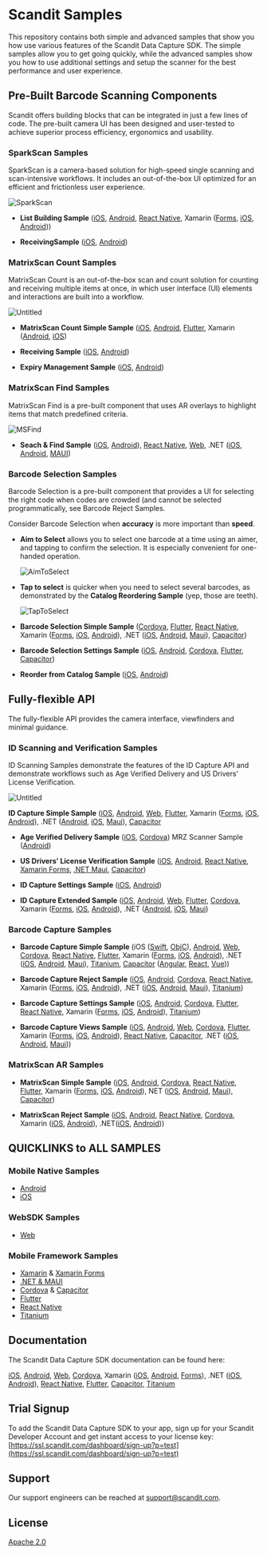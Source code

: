 # Scandit Samples

This repository contains both simple and advanced samples that show you how use various features of the Scandit Data Capture SDK. The simple samples allow you to get going quickly, while the advanced samples show you how to use additional settings and setup the scanner for the best performance and user experience.

## **Pre-Built Barcode Scanning Components**

Scandit offers building blocks that can be integrated in just a few lines of code. The pre-built camera UI has been designed and user-tested to achieve superior process efficiency, ergonomics and usability.

### **SparkScan Samples**

SparkScan is a camera-based solution for high-speed single scanning and scan-intensive workflows. It includes an out-of-the-box UI optimized for an efficient and frictionless user experience.

![SparkScan](/images/SparkScan.png)

- **List Building Sample** ([iOS](https://github.com/Scandit/datacapture-ios-samples/tree/master/ListBuildingSample), [Android](https://github.com/Scandit/datacapture-android-samples/tree/master/ListBuildingSample), [React Native](https://github.com/Scandit/datacapture-react-native-samples/tree/master/ListBuildingSample), Xamarin ([Forms](https://github.com/Scandit/datacapture-xamarin-forms-samples/tree/master/ListBuildingSample), [iOS](https://github.com/Scandit/datacapture-xamarin-samples/tree/master/ios/ListBuildingSample), [Android](https://github.com/Scandit/datacapture-xamarin-samples/tree/master/android/ListBuildingSample)))

- **ReceivingSample** ([iOS](https://github.com/Scandit/datacapture-ios-samples/tree/master/ReceivingSample), [Android](https://github.com/Scandit/datacapture-android-samples/tree/master/ReceivingSample))

### MatrixScan Count Samples

MatrixScan Count is an out-of-the-box scan and count solution for counting and receiving multiple items at once, in which user interface (UI) elements and interactions are built into a workflow.

![Untitled](/images/MSCount.png)

- **MatrixScan Count Simple Sample** ([iOS](https://github.com/Scandit/datacapture-ios-samples/tree/master/MatrixScanCountSimpleSample), [Android](https://github.com/Scandit/datacapture-android-samples/tree/master/MatrixScanCountSimpleSample), [Flutter](https://github.com/Scandit/datacapture-flutter-samples/tree/master/MatrixScanCountSimpleSample), Xamarin ([Android](https://github.com/Scandit/datacapture-xamarin-samples/tree/master/android/MatrixScanCountSimpleSample), [iOS](https://github.com/Scandit/datacapture-xamarin-samples/tree/master/ios/MatrixScanCountSimpleSample))

- **Receiving Sample** ([iOS](https://github.com/Scandit/datacapture-ios-samples/tree/master/ReceivingSample), [Android](https://github.com/Scandit/datacapture-android-samples/tree/master/ReceivingSample))

- **Expiry Management Sample** ([iOS](https://github.com/Scandit/datacapture-ios-samples/tree/master/ExpiryManagementSample), [Android](https://github.com/Scandit/datacapture-android-samples/tree/master/ExpiryManagementSample))

### **MatrixScan Find Samples**

MatrixScan Find is a pre-built component that uses AR overlays to highlight items that match predefined criteria. 

![MSFind](/images/MSFind.png)

- **Seach  & Find Sample** ([iOS](https://github.com/Scandit/datacapture-ios-samples/tree/master/SearchAndFindSample), [Android](https://github.com/Scandit/datacapture-android-samples/tree/master/SearchAndFindSample)), [React Native](https://github.com/Scandit/datacapture-react-native-samples/tree/master/SearchAndFindSample), [Web](https://github.com/Scandit/datacapture-web-samples/tree/master/SearchAndFindSample), .NET ([iOS](https://github.com/Scandit/datacapture-dotnet-samples/tree/master/ios/SearchAndFindSample), [Android](https://github.com/Scandit/datacapture-dotnet-samples/tree/master/android/SearchAndFindSample), [MAUI](https://github.com/Scandit/datacapture-dotnet-samples/tree/master/maui/SearchAndFindSample)) 

### Barcode Selection Samples

Barcode Selection is a pre-built component that provides a UI for selecting the right code when codes are crowded (and cannot be selected programmatically, see Barcode Reject Samples.

Consider Barcode Selection when **accuracy** is more important than **speed**.

- **Aim to Select** allows you to select one barcode at a time using an aimer, and tapping to confirm the selection. It is especially convenient for one-handed operation.
    
    ![AimToSelect](/images/AimToSelect.png)
    

- **Tap to select** is quicker when you need to select several barcodes, as demonstrated by the **Catalog Reordering Sample** (yep, those are teeth).
    
    ![TapToSelect](/images/TapToSelect.png)
    

- **Barcode Selection Simple Sample** ([Cordova](https://github.com/Scandit/datacapture-cordova-samples/tree/master/BarcodeSelectionSimpleSample), [Flutter](https://github.com/Scandit/datacapture-flutter-samples/tree/master/BarcodeSelectionSimpleSample), [React Native](https://github.com/Scandit/datacapture-react-native-samples/tree/master/BarcodeSelectionSimpleSample), Xamarin ([Forms](https://github.com/Scandit/datacapture-xamarin-forms-samples/tree/master/BarcodeSelectionSimpleSample), [iOS](https://github.com/Scandit/datacapture-xamarin-samples/tree/master/ios/BarcodeSelectionSimpleSample), [Android](https://github.com/Scandit/datacapture-xamarin-samples/tree/master/android/BarcodeSelectionSimpleSample)), .NET ([iOS](https://github.com/Scandit/datacapture-dotnet-samples/tree/master/ios/BarcodeSelectionSimpleSample), [Android](https://github.com/Scandit/datacapture-dotnet-samples/tree/master/android/BarcodeSelectionSimpleSample), [Maui](https://github.com/Scandit/datacapture-dotnet-samples/tree/master/maui/BarcodeSelectionSimpleSample)), [Capacitor](https://github.com/Scandit/datacapture-capacitor-samples/tree/master/BarcodeSelectionSimpleSample))

- **Barcode Selection Settings Sample** ([iOS](https://github.com/Scandit/datacapture-ios-samples/tree/master/BarcodeSelectionSettingsSample), [Android](https://github.com/Scandit/datacapture-android-samples/tree/master/BarcodeSelectionSettingsSample), [Cordova](https://github.com/Scandit/datacapture-cordova-samples/tree/master/BarcodeSelectionSettingsSample), [Flutter](https://github.com/Scandit/datacapture-flutter-samples/tree/master/BarcodeSelectionSettingsSample), [Capacitor](https://github.com/Scandit/datacapture-capacitor-samples/tree/master/BarcodeSelectionSettingsSample))

- **Reorder from Catalog Sample** ([iOS](https://github.com/Scandit/datacapture-ios-samples/tree/master/ReorderFromCatalogSample), [Android](https://github.com/Scandit/datacapture-android-samples/tree/master/ReorderFromCatalogSample))

## Fully-flexible API

The fully-flexible API provides the camera interface, viewfinders and minimal guidance.

### ID Scanning and Verification Samples

ID Scanning Samples demonstrate the features of the ID Capture API and demonstrate workflows such as Age Verified Delivery and US Drivers’ License Verification.

![Untitled](/images/IDScanning.png)

**ID Capture Simple Sample** ([iOS](https://github.com/Scandit/datacapture-cordova-samples/tree/master/IdCaptureSimpleSample), [Android](https://github.com/Scandit/datacapture-android-samples/tree/master/IdCaptureSimpleSample), [Web](https://github.com/Scandit/datacapture-web-samples/tree/master/IdCaptureSimpleSample), [Flutter](https://github.com/Scandit/datacapture-flutter-samples/tree/master/IdCaptureSimpleSample), Xamarin ([Forms](https://github.com/Scandit/datacapture-xamarin-forms-samples/tree/master/IdCaptureSimpleSample), [iOS](https://github.com/Scandit/datacapture-xamarin-samples/tree/master/ios/IdCaptureSimpleSample), [Android](https://github.com/Scandit/datacapture-xamarin-samples/tree/master/android/IdCaptureSimpleSample)), .NET ([Android](https://github.com/Scandit/datacapture-dotnet-samples/tree/master/android/IdCaptureSimpleSample), [iOS](https://github.com/Scandit/datacapture-dotnet-samples/tree/master/ios/IdCaptureSimpleSample), [Maui](https://github.com/Scandit/datacapture-dotnet-samples/tree/master/maui/IdCaptureSimpleSample)), [Capacitor](https://github.com/Scandit/datacapture-capacitor-samples/tree/master/IdCaptureSimpleSample)

- **Age Verified Delivery Sample** ([iOS](https://github.com/Scandit/datacapture-ios-samples/tree/master/AgeVerifiedDeliverySample), [Cordova](https://github.com/Scandit/datacapture-android-samples/tree/master/AgeVerifiedDeliverySample))
MRZ Scanner Sample ([Android](https://github.com/Scandit/datacapture-android-samples/tree/master/MRZScannerSample))

- **US Drivers’ License Verification Sample** ([iOS](https://github.com/Scandit/datacapture-ios-samples/tree/master/USDLVerificationSample), [Android](https://github.com/Scandit/datacapture-android-samples/tree/master/USDLVerificationSample), [React Native](https://github.com/Scandit/datacapture-react-native-samples/tree/master/USDLVerificationSample), [Xamarin Forms](https://github.com/Scandit/datacapture-xamarin-forms-samples/tree/master/USDLVerificationSample), [.NET Maui](https://github.com/Scandit/datacapture-dotnet-samples/tree/master/maui/USDLVerificationSample), [Capacitor](https://github.com/Scandit/datacapture-capacitor-samples/tree/master/USDLVerificationSample))

- **ID Capture Settings Sample** ([iOS](https://github.com/Scandit/datacapture-ios-samples/tree/master/IdCaptureSettingsSample), [Android](https://github.com/Scandit/datacapture-android-samples/tree/master/IdCaptureSettingsSample))

- **ID Capture Extended Sample** ([iOS](https://github.com/Scandit/datacapture-ios-samples/tree/master/IdCaptureExtendedSample),  [Android](https://github.com/Scandit/datacapture-android-samples/tree/master/IdCaptureExtendedSample), [Web](https://github.com/Scandit/datacapture-web-samples/tree/master/IdCaptureExtendedSample), [Flutter](https://github.com/Scandit/datacapture-flutter-samples/tree/master/IdCaptureExtendedSample), [Cordova](https://github.com/Scandit/datacapture-cordova-samples/tree/master/IdCaptureExtendedSample), Xamarin ([Forms](https://github.com/Scandit/datacapture-xamarin-forms-samples/tree/master/IdCaptureExtendedSample), [iOS](https://github.com/Scandit/datacapture-xamarin-samples/tree/master/ios/IdCaptureExtendedSample), [Android](https://github.com/Scandit/datacapture-xamarin-samples/tree/master/android/IdCaptureExtendedSample)), .NET ([Android](https://github.com/Scandit/datacapture-dotnet-samples/tree/master/android/IdCaptureExtendedSample), [iOS](https://github.com/Scandit/datacapture-dotnet-samples/tree/master/ios/IdCaptureExtendedSample), [Maui](https://github.com/Scandit/datacapture-dotnet-samples/tree/master/maui/IdCaptureExtendedSample))

### Barcode Capture Samples

- **Barcode Capture Simple Sample** (iOS ([Swift](https://github.com/Scandit/datacapture-ios-samples/tree/master/BarcodeCaptureSimpleSampleSwift), [ObjC](https://github.com/Scandit/datacapture-ios-samples/tree/master/BarcodeCaptureSimpleSampleObjC)), [Android](https://github.com/Scandit/datacapture-android-samples/tree/master/BarcodeCaptureSimpleSample), [Web](https://github.com/Scandit/datacapture-web-samples/tree/master/BarcodeCaptureSimpleSample), [Cordova](https://github.com/Scandit/datacapture-cordova-samples/tree/master/BarcodeCaptureSimpleSample), [React Native](https://github.com/Scandit/datacapture-react-native-samples/tree/master/BarcodeCaptureSimpleSample), [Flutter](https://github.com/Scandit/datacapture-flutter-samples/tree/master/BarcodeCaptureSimpleSample), Xamarin ([Forms](https://github.com/Scandit/datacapture-xamarin-forms-samples/tree/master/BarcodeCaptureSimpleSample), [iOS](https://github.com/Scandit/datacapture-xamarin-samples/tree/master/ios/BarcodeCaptureSimpleSample), [Android](https://github.com/Scandit/datacapture-xamarin-samples/tree/master/android/BarcodeCaptureSimpleSample)), .NET ([iOS](https://github.com/Scandit/datacapture-dotnet-samples/tree/master/ios/BarcodeCaptureSimpleSample), [Android](https://github.com/Scandit/datacapture-dotnet-samples/tree/master/android/BarcodeCaptureSimpleSample), [Maui](https://github.com/Scandit/datacapture-dotnet-samples/tree/master/maui/BarcodeCaptureSimpleSample)), [Titanium](https://github.com/Scandit/datacapture-titanium-samples/tree/main/BarcodeCaptureSimpleSample), [Capacitor](https://github.com/Scandit/datacapture-capacitor-samples/tree/master/BarcodeCaptureSimpleSample) ([Angular](https://github.com/Scandit/datacapture-capacitor-samples/tree/master/BarcodeCaptureSimpleSampleWithAngular), [React](https://github.com/Scandit/datacapture-capacitor-samples/tree/master/BarcodeCaptureSimpleSampleWithReact), [Vue](https://github.com/Scandit/datacapture-capacitor-samples/tree/master/BarcodeCaptureSimpleSampleWithVue)))

- **Barcode Capture Reject Sample** ([iOS](https://github.com/Scandit/datacapture-ios-samples/tree/master/BarcodeCaptureRejectSample),  [Android](https://github.com/Scandit/datacapture-android-samples/tree/master/BarcodeCaptureRejectSample), [Cordova](https://github.com/Scandit/datacapture-cordova-samples/tree/master/BarcodeCaptureRejectSample), [React Native](https://github.com/Scandit/datacapture-react-native-samples/tree/master/BarcodeCaptureRejectSample), Xamarin ([Forms](https://github.com/Scandit/datacapture-xamarin-forms-samples/tree/master/BarcodeCaptureRejectSample), [iOS](https://github.com/Scandit/datacapture-xamarin-samples/tree/master/ios/BarcodeCaptureRejectSample), [Android](https://github.com/Scandit/datacapture-xamarin-samples/tree/master/android/BarcodeCaptureRejectSample)), .NET ([iOS](https://github.com/Scandit/datacapture-dotnet-samples/tree/master/ios/BarcodeCaptureRejectSample), [Android](https://github.com/Scandit/datacapture-dotnet-samples/tree/master/android/BarcodeCaptureRejectSample), [Maui](https://github.com/Scandit/datacapture-dotnet-samples/tree/master/maui/BarcodeCaptureRejectSample)), [Titanium](https://github.com/Scandit/datacapture-titanium-samples/tree/main/BarcodeCaptureRejectSample))

- **Barcode Capture Settings Sample** ([iOS](https://github.com/Scandit/datacapture-ios-samples/tree/master/BarcodeCaptureSettingsSample), [Android](https://github.com/Scandit/datacapture-android-samples/tree/master/BarcodeCaptureSettingsSample), [Cordova](https://github.com/Scandit/datacapture-cordova-samples/tree/master/BarcodeCaptureSettingsSample), [Flutter](https://github.com/Scandit/datacapture-flutter-samples/tree/master/BarcodeCaptureSettingsSample), [React Native](https://github.com/Scandit/datacapture-react-native-samples/tree/master/BarcodeCaptureSettingsSample), Xamarin ([Forms](https://github.com/Scandit/datacapture-xamarin-forms-samples/tree/master/BarcodeCaptureSettingsSample), [iOS](https://github.com/Scandit/datacapture-xamarin-samples/tree/master/ios/BarcodeCaptureSettingsSample), [Android](https://github.com/Scandit/datacapture-xamarin-samples/tree/master/android/BarcodeCaptureSettingsSample)), [Titanium](https://github.com/Scandit/datacapture-titanium-samples/tree/main/BarcodeCaptureSettingsSample))

- **Barcode Capture Views Sample** ([iOS](https://github.com/Scandit/datacapture-ios-samples/tree/master/BarcodeCaptureViewsSample), [Android](https://github.com/Scandit/datacapture-android-samples/tree/master/BarcodeCaptureViewsSample), [Web](https://github.com/Scandit/datacapture-web-samples/tree/master/BarcodeCaptureViewsSample), [Cordova](https://github.com/Scandit/datacapture-cordova-samples/tree/master/BarcodeCaptureViewsSample), [Flutter](https://github.com/Scandit/datacapture-flutter-samples/tree/master/BarcodeCaptureViewsSample),  Xamarin ([Forms](https://github.com/Scandit/datacapture-xamarin-forms-samples/tree/master/BarcodeCaptureViewsSample), [iOS](https://github.com/Scandit/datacapture-xamarin-samples/tree/master/ios/BarcodeCaptureViewsSample), [Android](https://github.com/Scandit/datacapture-xamarin-samples/tree/master/android/BarcodeCaptureViewsSample)), [React Native](https://github.com/Scandit/datacapture-react-native-samples/tree/master/BarcodeCaptureViewsSample), [Capacitor](https://github.com/Scandit/datacapture-capacitor-samples/tree/master/BarcodeCaptureViewsSample),  .NET ([iOS](https://github.com/Scandit/datacapture-dotnet-samples/tree/master/ios/BarcodeCaptureViewsSample), [Android](https://github.com/Scandit/datacapture-dotnet-samples/tree/master/android/BarcodeCaptureViewsSample), [Maui](https://github.com/Scandit/datacapture-dotnet-samples/tree/master/maui/BarcodeCaptureViewsSample)))

### MatrixScan AR Samples

- **MatrixScan Simple Sample** ([iOS](https://github.com/Scandit/datacapture-ios-samples/tree/master/MatrixScanSimpleSample), [Android](https://github.com/Scandit/datacapture-android-samples/tree/master/MatrixScanSimpleSample), [Cordova](https://github.com/Scandit/datacapture-cordova-samples/tree/master/MatrixScanSimpleSample), [React Native](https://github.com/Scandit/datacapture-react-native-samples/tree/master/MatrixScanSimpleSample), [Flutter](https://github.com/Scandit/datacapture-flutter-samples/tree/master/MatrixScanSimpleSample), Xamarin ([Forms](https://github.com/Scandit/datacapture-xamarin-forms-samples/tree/master/MatrixScanSimpleSample), [iOS](https://github.com/Scandit/datacapture-xamarin-samples/tree/master/ios/MatrixScanSimpleSample), [Android](https://github.com/Scandit/datacapture-xamarin-samples/tree/master/android/MatrixScanSimpleSample)), NET ([iOS](https://github.com/Scandit/datacapture-dotnet-samples/tree/master/ios/MatrixScanSimpleSample), [Android](https://github.com/Scandit/datacapture-dotnet-samples/tree/master/android/MatrixScanSimpleSample), [Maui](https://github.com/Scandit/datacapture-dotnet-samples/tree/master/maui/MatrixScanSimpleSample)), [Capacitor](https://github.com/Scandit/datacapture-capacitor-samples/tree/master/MatrixScanSimpleSample))

- **MatrixScan Reject Sample** ([iOS](https://github.com/Scandit/datacapture-ios-samples/tree/master/MatrixScanRejectSample), [Android](https://github.com/Scandit/datacapture-android-samples/tree/master/MatrixScanRejectSample), [React Native](https://github.com/Scandit/datacapture-react-native-samples/tree/master/MatrixScanRejectSample), [Cordova](https://github.com/Scandit/datacapture-cordova-samples/tree/master/MatrixScanRejectSample), Xamarin ([iOS](https://github.com/Scandit/datacapture-xamarin-samples/tree/master/ios/MatrixScanRejectSample), [Android](https://github.com/Scandit/datacapture-xamarin-samples/tree/master/android/MatrixScanRejectSample)), .NET([iOS](https://github.com/Scandit/datacapture-dotnet-samples/tree/master/ios/MatrixScanRejectSample), [Android](https://github.com/Scandit/datacapture-dotnet-samples/tree/master/android/MatrixScanRejectSample)))

## QUICKLINKS to ALL SAMPLES

### Mobile Native Samples

- [Android](https://github.com/Scandit/datacapture-android-samples)
- [iOS](https://github.com/Scandit/datacapture-ios-samples)

### WebSDK Samples

- [Web](https://github.com/Scandit/datacapture-web-samples)

### Mobile Framework Samples

- [Xamarin](https://github.com/Scandit/datacapture-xamarin-samples) & [Xamarin Forms](https://github.com/Scandit/datacapture-xamarin-forms-samples)
- [.NET & MAUI](https://github.com/Scandit/datacapture-dotnet-samples)
- [Cordova](https://github.com/Scandit/datacapture-cordova-samples) & [Capacitor](https://github.com/Scandit/datacapture-capacitor-samples)
- [Flutter](https://github.com/Scandit/datacapture-flutter-samples)
- [React Native](https://github.com/Scandit/datacapture-react-native-samples)
- [Titanium](https://github.com/Scandit/datacapture-titanium-samples)

## Documentation

The Scandit Data Capture SDK documentation can be found here:

[iOS](https://docs.scandit.com/sdks/ios/add-sdk), [Android,](https://docs.scandit.com/sdks/android/add-sdk) [Web](https://docs.scandit.com/sdks/web/add-sdk), [Cordova](https://docs.scandit.com/sdks/cordova/add-sdk), Xamarin ([iOS](https://docs.scandit.com/sdks/xamarin/ios/add-sdk), [Android](https://docs.scandit.com/sdks/xamarin/android/add-sdk), [Forms](https://docs.scandit.com/sdks/xamarin/forms/add-sdk)), .NET ([iOS](https://docs.scandit.com/sdks/net/ios/add-sdk), [Android](https://docs.scandit.com/sdks/net/android/add-sdk)), [React Native](https://docs.scandit.com/sdks/react-native/add-sdk), [Flutter,](https://docs.scandit.com/sdks/flutter/add-sdk) [Capacitor,](https://docs.scandit.com/sdks/capacitor/add-sdk) [Titanium](https://docs.scandit.com/sdks/titanium/add-sdk)

## Trial Signup

To add the Scandit Data Capture SDK to your app, sign up for your Scandit Developer Account  and get instant access to your license key: [https://ssl.scandit.com/dashboard/sign-up?p=test](https://ssl.scandit.com/dashboard/sign-up?p=test)

## Support

Our support engineers can be reached at [support@scandit.com](mailto:support@scandit.com).

## License

[Apache 2.0](http://www.apache.org/licenses/LICENSE-2.0)

